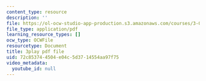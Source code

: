 ```yaml
---
content_type: resource
description: ''
file: https://ol-ocw-studio-app-production.s3.amazonaws.com/courses/3-091-introduction-to-solid-state-chemistry-fall-2018/72c853744504e04c5d3714554aa97f75_Gqic72B-1MU.pdf
file_type: application/pdf
learning_resource_types: []
ocw_type: OCWFile
resourcetype: Document
title: 3play pdf file
uid: 72c85374-4504-e04c-5d37-14554aa97f75
video_metadata:
  youtube_id: null
---
```

